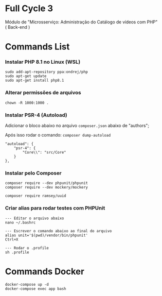 # Full Cycle 3 
Módulo de "Microsserviço: Administração do Catálogo de vídeos com PHP" ( Back-end )

# Commands List

### Instalar PHP 8.1 no Linux (WSL)
```
sudo add-apt-repository ppa:ondrej/php
sudo apt-get update
sudo apt-get install php8.1
```

### Alterar permissões de arquivos
```
chown -R 1000:1000 .
```

### Instalar PSR-4 (Autoload)
Adicionar o bloco abaixo no arquivo `composer.json` abaixo de "authors";

Após isso rodar o comando: `composer dump-autoload`
```
"autoload": {
    "psr-4": {
        "Core\\": "src/Core"
    }
},
```

### Instalar pelo Composer
```
composer require --dev phpunit/phpunit
composer require --dev mockery/mockery

composer require ramsey/uuid
```

### Criar alias para rodar testes com PHPUnit
```
--- Editar o arquivo abaixo
nano ~/.bashrc

--- Escrever o comando abaixo ao final do arquivo
alias unit='$(pwd)/vendor/bin/phpunit'
Ctrl+X

--- Rodar o .profile
sh .profile
```


# Commands Docker
```
docker-compose up -d
docker-compose exec app bash
```